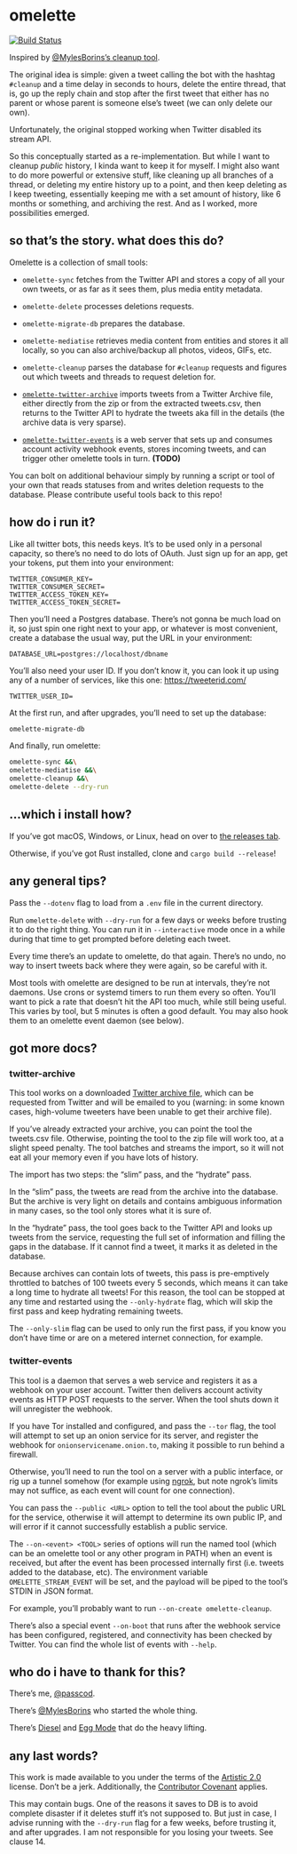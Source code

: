 # omelette

[![Build Status](https://travis-ci.com/passcod/omelette.svg?branch=main)](https://travis-ci.com/passcod/omelette)

Inspired by [@MylesBorins’s cleanup tool](https://github.com/MylesBorins/cleanup).

The original idea is simple: given a tweet calling the bot with the hashtag
`#cleanup` and a time delay in seconds to hours, delete the entire thread, that
is, go up the reply chain and stop after the first tweet that either has no
parent or whose parent is someone else’s tweet (we can only delete our own).

Unfortunately, the original stopped working when Twitter disabled its stream API.

So this conceptually started as a re-implementation. But while I want to cleanup
_public_ history, I kinda want to keep it for myself. I might also want to do
more powerful or extensive stuff, like cleaning up all branches of a thread, or
deleting my entire history up to a point, and then keep deleting as I keep
tweeting, essentially keeping me with a set amount of history, like 6 months or
something, and archiving the rest. And as I worked, more possibilities emerged.

## so that’s the story. what does this do?

Omelette is a collection of small tools:

 - `omelette-sync` fetches from the Twitter API and stores a copy of all your
   own tweets, or as far as it sees them, plus media entity metadata.

 - `omelette-delete` processes deletions requests.

 - `omelette-migrate-db` prepares the database.

 - `omelette-mediatise` retrieves media content from entities and stores it all
   locally, so you can also archive/backup all photos, videos, GIFs, etc.

 - `omelette-cleanup` parses the database for `#cleanup` requests and figures
   out which tweets and threads to request deletion for.

 - [`omelette-twitter-archive`](#twitter-archive) imports tweets from a Twitter
   Archive file, either directly from the zip or from the extracted tweets.csv,
   then returns to the Twitter API to hydrate the tweets aka fill in the details
   (the archive data is very sparse).

 - [`omelette-twitter-events`](#twitter-events) is a web server that sets up and
   consumes account activity webhook events, stores incoming tweets, and can
   trigger other omelette tools in turn. **(TODO)**

You can bolt on additional behaviour simply by running a script or tool of your
own that reads statuses from and writes deletion requests to the database.
Please contribute useful tools back to this repo!

## how do i run it?

Like all twitter bots, this needs keys. It’s to be used only in a personal
capacity, so there’s no need to do lots of OAuth. Just sign up for an app, get
your tokens, put them into your environment:

```
TWITTER_CONSUMER_KEY=
TWITTER_CONSUMER_SECRET=
TWITTER_ACCESS_TOKEN_KEY=
TWITTER_ACCESS_TOKEN_SECRET=
```

Then you’ll need a Postgres database. There’s not gonna be much load on it, so
just spin one right next to your app, or whatever is most convenient, create a
database the usual way, put the URL in your environment:

```
DATABASE_URL=postgres://localhost/dbname
```

You’ll also need your user ID. If you don’t know it, you can look it up using
any of a number of services, like this one: https://tweeterid.com/

```
TWITTER_USER_ID=
```

At the first run, and after upgrades, you’ll need to set up the database:

```bash
omelette-migrate-db
```

And finally, run omelette:

```bash
omelette-sync &&\
omelette-mediatise &&\
omelette-cleanup &&\
omelette-delete --dry-run
```

## …which i install how?

If you’ve got macOS, Windows, or Linux, head on over to [the releases tab].

Otherwise, if you’ve got Rust installed, clone and `cargo build --release`!

[the releases tab]: https://github.com/passcod/omelette/releases

## any general tips?

Pass the `--dotenv` flag to load from a `.env` file in the current directory.

Run `omelette-delete` with `--dry-run` for a few days or weeks before trusting
it to do the right thing. You can run it in `--interactive` mode once in a while
during that time to get prompted before deleting each tweet.

Every time there’s an update to omelette, do that again. There’s no undo, no way
to insert tweets back where they were again, so be careful with it.

Most tools with omelette are designed to be run at intervals, they’re not
daemons. Use crons or systemd timers to run them every so often. You’ll want to
pick a rate that doesn’t hit the API too much, while still being useful. This
varies by tool, but 5 minutes is often a good default. You may also hook them
to an omelette event daemon (see below).

## got more docs?

### twitter-archive

This tool works on a downloaded [Twitter archive file], which can be requested
from Twitter and will be emailed to you (warning: in some known cases,
high-volume tweeters have been unable to get their archive file).

If you’ve already extracted your archive, you can point the tool the tweets.csv
file. Otherwise, pointing the tool to the zip file will work too, at a slight
speed penalty. The tool batches and streams the import, so it will not eat all
your memory even if you have lots of history.

The import has two steps: the “slim” pass, and the “hydrate” pass.

In the “slim” pass, the tweets are read from the archive into the database. But
the archive is very light on details and contains ambiguous information in many
cases, so the tool only stores what it is sure of.

In the “hydrate” pass, the tool goes back to the Twitter API and looks up tweets
from the service, requesting the full set of information and filling the gaps in
the database. If it cannot find a tweet, it marks it as deleted in the database.

Because archives can contain lots of tweets, this pass is pre-emptively
throttled to batches of 100 tweets every 5 seconds, which means it can take a
long time to hydrate all tweets! For this reason, the tool can be stopped at any
time and restarted using the `--only-hydrate` flag, which will skip the first
pass and keep hydrating remaining tweets.

The `--only-slim` flag can be used to only run the first pass, if you know you
don’t have time or are on a metered internet connection, for example.

[Twitter archive file]: https://help.twitter.com/en/managing-your-account/how-to-download-your-twitter-archive

### twitter-events

This tool is a daemon that serves a web service and registers it as a webhook on
your user account. Twitter then delivers account activity events as HTTP POST
requests to the server. When the tool shuts down it will unregister the webhook.

If you have Tor installed and configured, and pass the `--tor` flag, the tool
will attempt to set up an onion service for its server, and register the webhook
for `onionservicename.onion.to`, making it possible to run behind a firewall.

Otherwise, you’ll need to run the tool on a server with a public interface, or
rig up a tunnel somehow (for example using [ngrok](https://ngrok.com), but note
ngrok’s limits may not suffice, as each event will count for one connection).

You can pass the `--public <URL>` option to tell the tool about the public URL
for the service, otherwise it will attempt to determine its own public IP, and
will error if it cannot successfully establish a public service.

The `--on-<event> <TOOL>` series of options will run the named tool (which can
be an omelette tool or any other program in PATH) when an event is received, but
after the event has been processed internally first (i.e. tweets added to the
database, etc). The environment variable `OMELETTE_STREAM_EVENT` will be set,
and the payload will be piped to the tool’s STDIN in JSON format.

For example, you’ll probably want to run `--on-create omelette-cleanup`.

There’s also a special event `--on-boot` that runs after the webhook service has
been configured, registered, and connectivity has been checked by Twitter.
You can find the whole list of events with `--help`.

## who do i have to thank for this?

There’s me, [@passcod](https://passcod.name).

There’s [@MylesBorins](https://mylesborins.com) who started the whole thing.

There’s [Diesel](http://diesel.rs) and [Egg Mode](https://github.com/QuietMisdreavus/twitter-rs) that do the heavy lifting.

## any last words?

This work is made available to you under the terms of the [Artistic 2.0] license.
Don’t be a jerk. Additionally, the [Contributor Covenant] applies.

[Artistic 2.0]: ./LICENSE
[Contributor Covenant]: https://www.contributor-covenant.org/version/1/4/code-of-conduct

This may contain bugs. One of the reasons it saves to DB is to avoid complete
disaster if it deletes stuff it’s not supposed to. But just in case, I advise
running with the `--dry-run` flag for a few weeks, before trusting it, and after
upgrades. I am not responsible for you losing your tweets. See clause 14.
